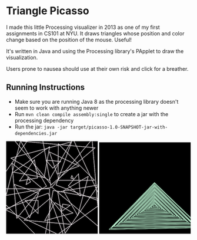 # Triangle Picasso

I made this little Processing visualizer in 2013 as one of my first assignments in CS101 at NYU.
It draws triangles whose position and color change based on the position of the mouse. Useful!

It's written in Java and using the Processing library's PApplet to draw the visualization.

Users prone to nausea should use at their own risk and click for a breather.

## Running Instructions
- Make sure you are running Java 8 as the processing library doesn't seem to work with anything newer
- Run `mvn clean compile assembly:single` to create a jar with the processing dependency
- Run the jar: `java -jar target/picasso-1.0-SNAPSHOT-jar-with-dependencies.jar`

![Moving Triangles](lib/images/woaah.png) ![Still Triangles](lib/images/nice.png)
